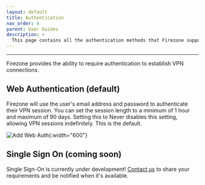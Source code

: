 ```yaml
---
layout: default
title: Authentication
nav_order: 4
parent: User Guides
description: >
  This page contains all the authentication methods that Firezone supports.
---
```

---

Firezone provides the ability to require authentication to establish VPN connections.

## Web Authentication (default)

Firezone will use the user's email address and password
to authenticate their VPN session.
You can set the session length to a minimum of 1 hour and maximum of 90 days.
Setting this to Never disables this setting, allowing VPN sessions indefinitely.
This is the default.

![Add Web Auth](https://user-images.githubusercontent.com/52545545/153466175-0e1c3ec8-aa3a-42a9-a915-748c9432a10c.png){:width="600"}

## Single Sign On (coming soon)

Single Sign-On is currently under development!
[Contact us](https://e04kusl9oz5.typeform.com/to/Ls4rbMSR#source=docs)
to share your requirements and be notified when it's available.
